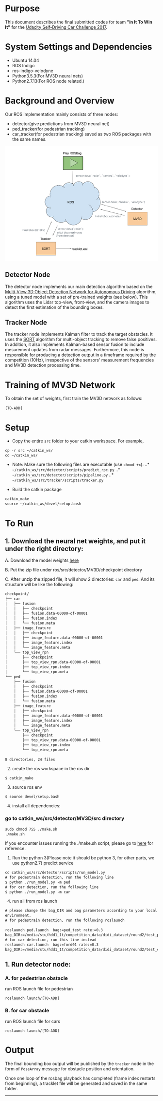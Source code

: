 # Purpose
This document describes the final submitted codes for team **"In It To Win It"** for the [Udacity Self-Driving Car Challenge 2017](https://challenge.udacity.com/).

# System Settings and Dependencies
* Ubuntu 14.04
* ROS Indigo
* ros-indigo-velodyne
* Python3.5.3(For MV3D neural nets)
* Python2.7.13(For ROS node related.)


# Background and Overview
Our ROS implementation mainly consists of three nodes:
* detector(give predictions from MV3D neural net)
* ped_tracker(for pedestrian tracking)
* car_tracker(for pedestrian tracking)
saved as two ROS packages with the same names.

![alt text](docs/Round2_ROS_Pipeline.png "ROS Nodes Illustration")

## Detector Node
The detector node implements our main detection algorithm based on the [Multi-View 3D Object Detection Network for Autonomous Driving](https://arxiv.org/abs/1611.07759) algorithm, using a tuned model with a set of pre-trained weights (see below). This algorithm uses the Lidar top-view, front-view, and the camera images to detect the first estimation of the bounding boxes.

## Tracker Node
The tracker node implements Kalman filter to track the target obstacles. It uses the [SORT](https://github.com/mandarup/multi-object-tracking) algorithm for multi-object tracking to remove false positives. In addition, it also implements Kalman-based sensor fusion to include mesurement updates from radar messages. Furthermore, this node is responsible for producing a detection output in a timeframe required by the competition (10Hz), irrespective of the sensors' measurement frequencies and MV3D detection processing time. 

# Training of MV3D Network
To obtain the set of weights, first train the MV3D network as follows:

```[TO-ADD]```

# Setup

* Copy the entire `src` folder to your catkin workspace. For example,
```
cp -r src ~/catkin_ws/
cd ~/catkin_ws/
```

* Note: Make sure the following files are executable (use `chmod +x`):
..* `~/catkin_ws/src/detector/scripts/predict_rpc.py`
..* `~/catkin_ws/src/detector/scripts/pipeline.py`
..* `~/catkin_ws/src/tracker/scripts/tracker.py`

* Build the catkin package
```
catkin_make
source ~/catkin_ws/devel/setup.bash
``` 

# To Run

## 1. Download the neural net weights, and put it under the right directory:

A. Download the model weights [here](https://www.dropbox.com/sh/8g64ho1tgpvja58/AABLVoA20vZd7Z2Ab_aemVZ5a?dl=0)


B. Put the zip file under ros/src/detector/MV3D/checkpoint directory

C. After unzip the zipped file, it will show 2 directories: `car` and `ped`. And its structure will be like the 
following: 
```
checkpoint/
├── car
│   ├── fusion
│   │   ├── checkpoint
│   │   ├── fusion.data-00000-of-00001
│   │   ├── fusion.index
│   │   └── fusion.meta
│   ├── image_feature
│   │   ├── checkpoint
│   │   ├── image_feature.data-00000-of-00001
│   │   ├── image_feature.index
│   │   └── image_feature.meta
│   └── top_view_rpn
│       ├── checkpoint
│       ├── top_view_rpn.data-00000-of-00001
│       ├── top_view_rpn.index
│       └── top_view_rpn.meta
└── ped
    ├── fusion
    │   ├── checkpoint
    │   ├── fusion.data-00000-of-00001
    │   ├── fusion.index
    │   └── fusion.meta
    ├── image_feature
    │   ├── checkpoint
    │   ├── image_feature.data-00000-of-00001
    │   ├── image_feature.index
    │   └── image_feature.meta
    └── top_view_rpn
        ├── checkpoint
        ├── top_view_rpn.data-00000-of-00001
        ├── top_view_rpn.index
        └── top_view_rpn.meta

8 directories, 24 files

```


2. create the ros workspace in the ros dir
```
$ catkin_make
```
3. source ros env
```
$ source devel/setup.bash
```
4. install all dependencies:


### go to catkin_ws/src/detector/MV3D/src directory
```
sudo chmod 755 ./make.sh
./make.sh
```
If you encounter issues running the ./make.sh script, please go to [here](./docs/README_MV3D.md) for reference. 


1. Run the python 3(Please note it should be python 3, for other parts, we use python2.7) predict service
```
cd catkin_ws/src/detector/scripts/run_model.py
# for pedestrain detection, run the following line
$ python ./run_model.py -m ped
# for car detection, run the following line
$ python ./run_model.py -m car

```

4. run all from ros launch
```
# please change the bag_DIR and bag parameters according to your local environment.
# for pedestrain detection, run the following roslaunch

roslaunch ped.launch  bag:=ped_test rate:=0.3 bag_DIR:=/media/stu/hdd1_1t/competition_data/didi_dataset/round2/test_ped
# for car detection, run this line instead
roslaunch car.launch  bag:=ford01 rate:=0.3 bag_DIR:=/media/stu/hdd1_1t/competition_data/didi_dataset/round2/test_car
```


## 1. Run detector node: 

### A. for pedestrian obstacle
 
run ROS launch file for pedestrian
 
```
roslaunch launch/[TO-ADD]
```

### B. for car obstacle

run ROS launch file for cars
 
```
roslaunch launch/[TO-ADD]
```


# Output
The final bounding box output will be published by the `tracker` node in the form of `PoseArray` message for obstacle position and orientation.

Once one loop of the rosbag playback has completed (frame index restarts from beginning), a tracklet file will be generated and saved in the same folder.

 
---



